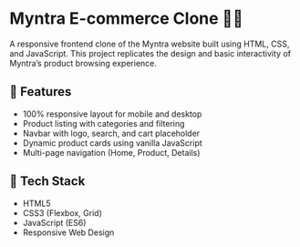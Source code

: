 # Myntra E-commerce Clone 👕🛒

A responsive frontend clone of the Myntra website built using HTML, CSS, and JavaScript. This project replicates the design and basic interactivity of Myntra’s product browsing experience.

## 🧩 Features
- 100% responsive layout for mobile and desktop
- Product listing with categories and filtering
- Navbar with logo, search, and cart placeholder
- Dynamic product cards using vanilla JavaScript
- Multi-page navigation (Home, Product, Details)

## 🚀 Tech Stack
- HTML5
- CSS3 (Flexbox, Grid)
- JavaScript (ES6)
- Responsive Web Design


